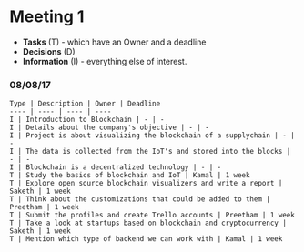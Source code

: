 # Meeting 1

* **Tasks** (T) - which have an Owner and a deadline
* **Decisions** (D)
* **Information** (I) - everything else of interest.


### 08/08/17

	Type | Description | Owner | Deadline
	---- | ---- | ---- | ----
	I | Introduction to Blockchain | - | -
	I | Details about the company's objective | - | -
	I | Project is about visualizing the blockchain of a supplychain | - | -
	I | The data is collected from the IoT's and stored into the blocks | - | -
	I | Blockchain is a decentralized technology | - | -
	T | Study the basics of blockchain and IoT | Kamal | 1 week
	T | Explore open source blockchain visualizers and write a report | Saketh | 1 week
	T | Think about the customizations that could be added to them | Preetham | 1 week
	T | Submit the profiles and create Trello accounts | Preetham | 1 week
	T | Take a look at startups based on blockchain and cryptocurrency | Saketh | 1 week
	T | Mention which type of backend we can work with | Kamal | 1 week
